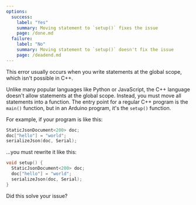 ```yaml
---
options:
  success:
    label: "Yes"
    summary: Moving statement to `setup()` fixes the issue
    page: /done.md
  failure:
    label: "No"
    summary: Moving statement to `setup()` doesn't fix the issue
    page: /deadend.md
---
```


This error usually occurs when you write statements at the global scope, which isn't possible in C++.

Unlike many popular languages like Python or JavaScript, the C++ language doesn't allow statements at the global scope.
Instead, you must move all statements into a function.
The entry point for a regular C++ program is the `main()` function, but in an Arduino program, it's the `setup()` function.

For example, if your program is like this:

```c++
StaticJsonDocument<200> doc;
doc["hello"] = "world";
serializeJson(doc, Serial);
```

...you must rewrite it like this:

```c++
void setup() {
  StaticJsonDocument<200> doc;
  doc["hello"] = "world";
  serializeJson(doc, Serial);
}
```

Did this solve your issue?